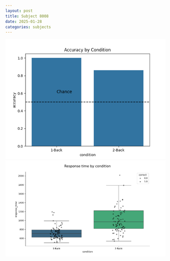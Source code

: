 ```yaml
---
layout: post
title: Subject 8008
date: 2025-01-28
categories: subjects
---
```


![](data/8008/run-24/8008_ATS_acc.png)
![](data/8008/run-24/8008_ATS_rt.png)
